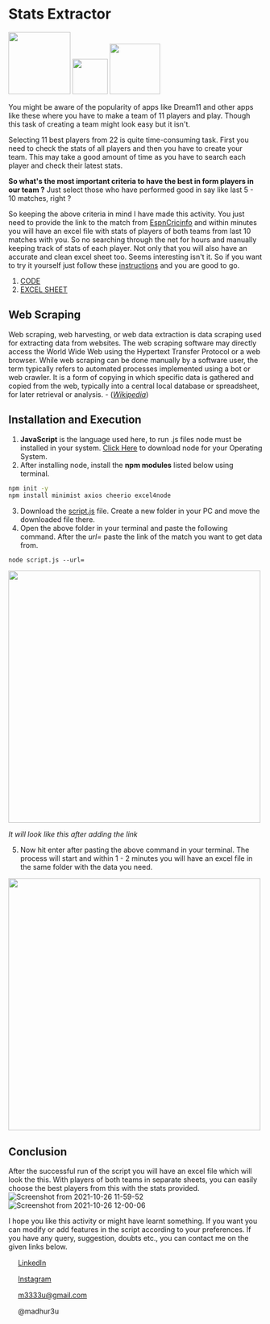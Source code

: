 # Stats Extractor


<img src="https://user-images.githubusercontent.com/89251393/138819888-eac4f2f8-5779-4e7a-b43e-aa56e5c965fa.png" width="123"/> <img src="https://user-images.githubusercontent.com/89251393/137633513-09436b0b-fafb-4efb-8a62-b03a1d3f8e1d.png" width="70"/> <img src="https://user-images.githubusercontent.com/89251393/137633548-8c3ddff2-1eb7-4672-9054-6803404eeb6f.png" width="100"/>

You might be aware of the popularity of apps like Dream11 and other apps like these where you have to make a team of 11 players and play. Though this task of creating a team might look easy but it isn't.

Selecting 11 best players from 22 is quite time-consuming task. First you need to check the stats of all players and then you have to create your team. This may take a good amount of time as you have to search each player and check their latest stats.

**So what's the most important criteria to have the best in form players in our team ?** Just select those who have performed good in say like last 5 - 10 matches, right ?

So keeping the above criteria in mind I have made this activity. You just need to provide the link to the match from [EspnCricinfo](https://www.espncricinfo.com/) and within minutes you will have an excel file with stats of players of both teams from last 10 matches with you. 
So no searching through the net for hours and manually keeping track of stats of each player. Not only that you will also have an accurate and clean excel sheet too. Seems interesting isn't it. So if you want to try it yourself just follow these [instructions](https://github.com/madhur3u/JavaScript/tree/main/Web%20Scraping/Stats%20Extractor#installation-and-execution) and you are good to go.

1. [CODE](https://github.com/madhur3u/JavaScript/blob/main/Web%20Scraping/Stats%20Extractor/script.js)
2. [EXCEL SHEET](https://github.com/madhur3u/JavaScript/blob/main/Web%20Scraping/Stats%20Extractor/teams.xls)

## Web Scraping
Web scraping, web harvesting, or web data extraction is data scraping used for extracting data from websites. The web scraping software may directly access the World Wide Web using the Hypertext Transfer Protocol or a web browser. While web scraping can be done manually by a software user, the term typically refers to automated processes implemented using a bot or web crawler. It is a form of copying in which specific data is gathered and copied from the web, typically into a central local database or spreadsheet, for later retrieval or analysis. - ([_Wikipedia_](https://en.wikipedia.org/wiki/Web_scraping))

## Installation and Execution

1. **JavaScript** is the language used here, to run .js files node must be installed in your system. [Click Here](https://nodejs.org/en/download/) to download node for your Operating System.   
2. After installing node, install the **npm modules** listed below using terminal.

```bash
npm init -y
npm install minimist axios cheerio excel4node
```
3. Download the [script.js](https://github.com/madhur3u/JavaScript/blob/main/Web%20Scraping/Stats%20Extractor/script.js) file. Create a new folder in your PC and move the downloaded file there.
4. Open the above folder in your terminal and paste the following command. After the *url=* paste the link of the match you want to get data from.
```
node script.js --url=
```
<img src="https://user-images.githubusercontent.com/89251393/138821145-c72a1deb-8104-4e4f-b259-7bba20c4246a.png" width="500"/>

*It will look like this after adding the link*

5. Now hit enter after pasting the above command in your terminal. The process will start and within 1 - 2 minutes you will have an excel file in the same folder with the data you need.

<img src="https://user-images.githubusercontent.com/89251393/138821269-ef65962e-cfbf-4525-b026-d4ed9d651674.png" width="500"/>

## Conclusion
After the successful run of the script you will have an excel file which will look the this. With players of both teams in separate sheets, you can easily choose the best players from this with the stats provided.
![Screenshot from 2021-10-26 11-59-52](https://user-images.githubusercontent.com/89251393/138821433-ebf26d95-cad3-4fdf-8f11-525a2f4a4458.png)
![Screenshot from 2021-10-26 12-00-06](https://user-images.githubusercontent.com/89251393/138821441-2c4ed964-a412-4636-ae08-a604869949b1.png)


I hope you like this activity or might have learnt something. If you want you can modify or add features in the script according to your preferences.
If you have any query, suggestion, doubts etc., you can contact me on the given links below. 


<img src="https://user-images.githubusercontent.com/89251393/138821704-5538f667-ca94-4d9f-ad49-b3c48e1cdb0c.png" width="15"/> [LinkedIn](https://www.linkedin.com/in/madhur3u/)

<img src="https://user-images.githubusercontent.com/89251393/138821710-7b7585e0-4766-49ba-8543-c116d4da82c4.png" width="15"/> [Instagram](https://www.instagram.com/madhur3u/)

<img src="https://user-images.githubusercontent.com/89251393/138821715-eab2496c-e895-4113-a26b-96c087a83d9b.png" width="15"/> m3333u@gmail.com

<img src="https://user-images.githubusercontent.com/89251393/138822281-9aaf6bdc-2fe0-469a-bd31-ed43bc96dcc2.png" width="15"/> @madhur3u
